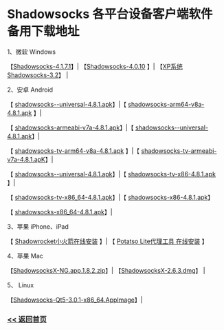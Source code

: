 # Shadowsocks 各平台设备客户端软件备用下载地址

1、微软 Windows

【[Shadowsocks-4.1.7.1](https://raw.githubusercontent.com/Shadowsocks-Help/Shadowsocks/master/Download/Shadowsocks-4.1.7.1.zip)】| 【[Shadowsocks-4.0.10](https://raw.githubusercontent.com/Shadowsocks-Help/Shadowsocks/master/Download/Shadowsocks-4.0.10.zip) 】| 【[XP系统 Shadowsocks-3.2](https://raw.githubusercontent.com/Shadowsocks-Help/Shadowsocks/master/Download/Shadowsocks-3.2.zip)】 |

2、安卓 Android 

【 [shadowsocks--universal-4.8.1.apk](https://raw.githubusercontent.com/Shadowsocks-Help/Shadowsocks/master/Download/shadowsocks--universal-4.8.1.apk)】|【 [shadowsocks-arm64-v8a-4.8.1.apk](https://raw.githubusercontent.com/Shadowsocks-Help/Shadowsocks/master/Download/shadowsocks-arm64-v8a-4.8.1.apk) 】|

【 [shadowsocks-armeabi-v7a-4.8.1.apk](https://raw.githubusercontent.com/Shadowsocks-Help/Shadowsocks/master/Download/shadowsocks-armeabi-v7a-4.8.1.apk)】|【 [shadowsocks--universal-4.8.1.apk](https://raw.githubusercontent.com/Shadowsocks-Help/Shadowsocks/master/Download/shadowsocks--universal-4.8.1.apk)】|

【 [shadowsocks-tv-arm64-v8a-4.8.1.apk](https://raw.githubusercontent.com/Shadowsocks-Help/Shadowsocks/master/Download/shadowsocks-tv-arm64-v8a-4.8.1.apk) 】|【 [shadowsocks-tv-armeabi-v7a-4.8.1.apK](https://raw.githubusercontent.com/Shadowsocks-Help/Shadowsocks/master/Download/shadowsocks-tv-armeabi-v7a-4.8.1.apk)】|

【 [shadowsocks--universal-4.8.1.apk](https://raw.githubusercontent.com/Shadowsocks-Help/Shadowsocks/master/Download/shadowsocks--universal-4.8.1.apk)】|【 [shadowsocks-tv-x86-4.8.1.apk](https://raw.githubusercontent.com/Shadowsocks-Help/Shadowsocks/master/Download/shadowsocks-tv-x86-4.8.1.apk) 】|

【 [shadowsocks-tv-x86_64-4.8.1.apk](https://raw.githubusercontent.com/Shadowsocks-Help/Shadowsocks/master/Download/shadowsocks-tv-x86_64-4.8.1.apk)】|【 [shadowsocks-x86-4.8.1.apk](https://raw.githubusercontent.com/Shadowsocks-Help/Shadowsocks/master/Download/shadowsocks-x86-4.8.1.apk)】

【 [shadowsocks-x86_64-4.8.1.apk](https://raw.githubusercontent.com/Shadowsocks-Help/Shadowsocks/master/Download/shadowsocks-x86_64-4.8.1.apk)】|

3、苹果 iPhone、iPad

【 [Shadowrocket小火箭在线安装]( https://shadowsocks-help.github.io/ios/) 】| 【 [Potatso Lite代理工具 在线安装]( https://shadowsocks-help.github.io/Potatso-Lite/) 】

4、苹果 Mac

【[ShadowsocksX-NG.app.1.8.2.zip](https://raw.githubusercontent.com/Shadowsocks-Help/Shadowsocks/master/Download/ShadowsocksX-NG.app.1.8.2.zip)】| 【[ShadowsocksX-2.6.3.dmg](https://raw.githubusercontent.com/Shadowsocks-Help/Shadowsocks/master/Download/ShadowsocksX-2.6.3.dmg)】 |

5、 Linux

【[Shadowsocks-Qt5-3.0.1-x86_64.AppImage](https://raw.githubusercontent.com/Shadowsocks-Help/Shadowsocks/master/Download/Shadowsocks-Qt5-3.0.1-x86_64.AppImage)】|

### [<< 返回首页](README.md)
